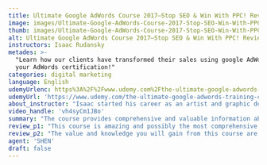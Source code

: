 ```yaml
---
title: Ultimate Google AdWords Course 2017–Stop SEO & Win With PPC! Review
image: images/Ultimate-Google-AdWords-Course-2017-Stop-SEO-Win-With-PPC-Review.jpeg
thumb: images/Ultimate-Google-AdWords-Course-2017-Stop-SEO-Win-With-PPC-Review.jpeg
alt: Ultimate Google AdWords Course 2017–Stop SEO & Win With PPC! Review
instructors: Isaac Rudansky
metades: >-
  "Learn how our clients have transformed their sales using google AdWords & get
  your AdWords certification!"
categories: digital marketing
language: English
udemyUrlenc: https%3A%2F%2Fwww.udemy.com%2Fthe-ultimate-google-adwords-training-course%2F
udemyUrl: 'https://www.udemy.com/the-ultimate-google-adwords-training-course/'
about_instructor: "Isaac started his career as an artist and graphic designer, however soon after he was introduced to the world of online marketing. He noticed a lot of businesses being swept by their competition since they didn’t understand the plan and strategies behind a successful online marketing campaign. Thus he founded AdVenture Media, a digital advertising agency based in Long Island, NY."
video_handle: 'vh4syCm1JBo'
summary: "The course provides comprehensive and valuable information about the tools and knowledge needed to succeed in SEM."
review_p1: "This course is amazing and possibly the most comprehensive course material you can find for Adwords beginners. Isaac is systematic and delivers a step by step guide on the Ads system, Ad groups, and Campaigns. He gives key insights and clear details on Adwords management. Indeed he offers great a course and exploits his real-life experience. A real value for money and a no-brainer for Adwords beginners."
review_p2: "The value and knowledge you will gain from this course are definitely worth it. Isaac knows what he’s doing and the lecture provides valuable information. The course is easy to follow, the author definitely wants to make sure that you will understand the topic, and he will give you insights on how to handle certain mockup situations. This course will give you in-depth information about the tools necessary to run an Adwords campaign for your business or clients. This knowledge can be applied right away. Ideal for beginners and those who are serious and want to start a career in digital marketing."
agent: 'SHEN'
draft: false
---
```


